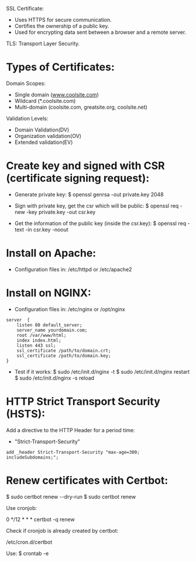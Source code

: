 SSL Certificate: 

- Uses HTTPS for secure communication.
- Certifies the ownership of a public key.
- Used for encrypting data sent between a browser and a remote server.


TLS: Transport Layer Security.




# Types of Certificates:

Domain Scopes:
- Single domain (www.coolsite.com)
- Wildcard (*.coolsite.com)
- Multi-domain (coolsite.com, greatsite.org, coolsite.net)

Validation Levels:
- Domain Validation(DV)
- Organization validation(OV)
- Extended validation(EV)

# Create key and signed with CSR (certificate signing request):

- Generate private key: 
$ openssl genrsa -out private.key 2048

- Sign with private key, get the csr which will be public:
$ openssl req -new -key private.key -out csr.key

- Get the information of the public key (inside the csr.key):
$ openssl req -text -in csr.key -noout


# Install on Apache:
- Configuration files in:
/etc/httpd or /etc/apache2

# Install on NGINX:
- Configuration files in:
/etc/nginx or /opt/nginx


```
server  {
    listen 80 default_server;
    server_name yourdomain.com;
    root /var/www/html;
    index index.html;
    listen 443 ssl;
    ssl_certificate /path/to/domain.crt;
    ssl_certificate /path/to/domain.key;
}
```

- Test if it works:
$ sudo /etc/init.d/nginx -t
$ sudo /etc/init.d/nginx restart
$ sudo /etc/init.d/nginx -s reload


# HTTP Strict Transport Security (HSTS):


Add a directive to the HTTP Header for a period time:
- "Strict-Transport-Security" 

```
add _header Strict-Transport-Security "max-age=300; includeSubdomains;";
``` 


# Renew certificates with Certbot:
$ sudo certbot renew --dry-run
$ sudo certbot renew 

Use cronjob:

0 */12 * * * certbot -q renew


Check if cronjob is already created by certbot:

/etc/cron.d/certbot

Use:
$ crontab -e